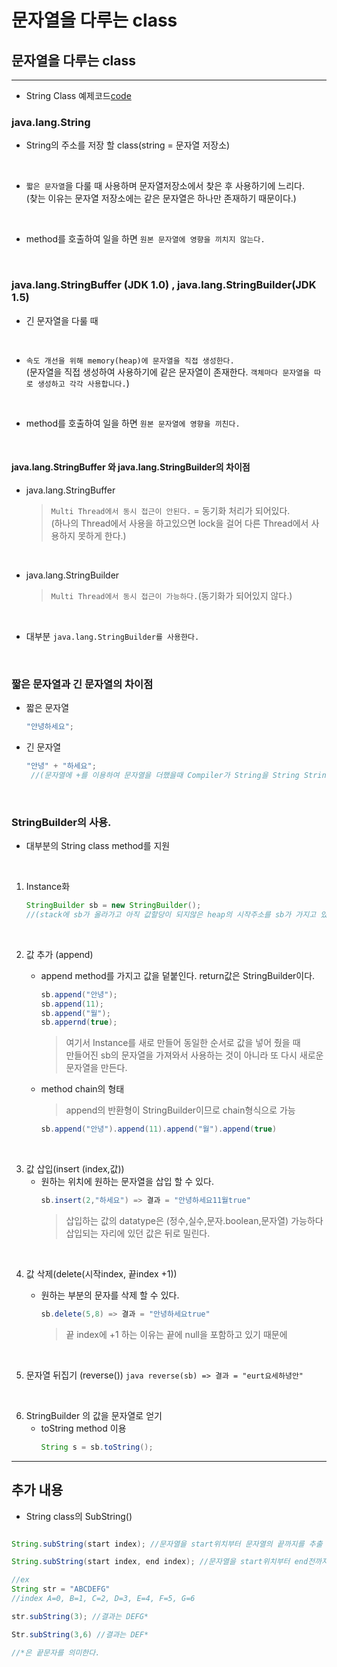 문자열을 다루는 class
==
## 문자열을 다루는 class
---
* String Class 예제코드[code](https://github.com/LeeWoooo/SIST_Class/blob/master/Java/Day(20.11.12)/String_Class/UseStringBuilder.java)
### java.lang.String 

* String의 주소를 저장 할 class(string = 문자열 저장소) 

<br>

* `짧은 문자열`을 다룰 때 사용하며 문자열저장소에서 찾은 후 사용하기에 느리다. <br>
(찾는 이유는 문자열 저장소에는 같은 문자열은 하나만 존재하기 때문이다.) 

<br>

* method를 호출하여 일을 하면 `원본 문자열에 영향을 끼치지 않는다.`

<br>

### java.lang.StringBuffer (JDK 1.0) , java.lang.StringBuilder(JDK 1.5)

* 긴 문자열을 다룰 때

<br>


* `속도 개선을 위해 memory(heap)에 문자열을 직접 생성한다.`<br>
(문자열을 직접 생성하여 사용하기에 같은 문자열이 존재한다. `객체마다 문자열을 따로 생성하고 각각 사용합니다.`)

<br>

* method를 호출하여 일을 하면 `원본 문자열에 영향을 끼친다.`

<br>

#### java.lang.StringBuffer 와 java.lang.StringBuilder의 차이점

* java.lang.StringBuffer
    > `Multi Thread에서 동시 접근이 안된다.` = 동기화 처리가 되어있다. <br>
    (하나의 Thread에서 사용을 하고있으면 lock을 걸어 다른 Thread에서 사용하지 못하게 한다.)

<br>

* java.lang.StringBuilder
    >`Multi Thread에서 동시 접근이 가능하다.`(동기화가 되어있지 않다.)

<br>

* 대부분 `java.lang.StringBuilder를 사용한다.`

<br>
   
### 짧은 문자열과 긴 문자열의 차이점

* 짧은 문자열
    ```java
    "안녕하세요";
    ```
* 긴 문자열 
    ```java
    "안녕" + "하세요";
     //(문자열에 +를 이용하여 문자열을 더했을때 Compiler가 String을 String StringBuilder로 바꿔준다.)
    ```

<br>

### StringBuilder의 사용.

* 대부분의 String class method를 지원

<br>

1. Instance화
     ```java
    StringBuilder sb = new StringBuilder();
    //(stack에 sb가 올라가고 아직 값할당이 되지않은 heap의 시작주소를 sb가 가지고 있는다.)
    ```

<br>

2. 값 추가 (append)

   * append method를 가지고 값을 덭붙인다. return값은 StringBuilder이다.
        ```java
        sb.append("안녕");
        sb.append(11);
        sb.append("월");
        sb.appernd(true);
        ```
        >여기서 Instance를  새로 만들어 동일한 순서로 값을 넣어 줬을 때<br> 
        만들어진 sb의 문자열을 가져와서 사용하는 것이 아니라 또 다시 새로운 문자열을 만든다.
    
    * method chain의 형태
        >append의 반환형이 StringBuilder이므로 chain형식으로 가능
        ```java
        sb.append("안녕").append(11).append("월").append(true)
        ```

<br>

3. 값 삽입(insert (index,값))
    * 원하는 위치에 원하는 문자열을 삽입 할 수 있다.
        ```java
        sb.insert(2,"하세요") => 결과 = "안녕하세요11월true"
        ```
        >삽입하는 값의 datatype은 (정수,실수,문자.boolean,문자열) 가능하다 <br>
        삽입되는 자리에 있던 값은 뒤로 밀린다.

<br>

4. 값 삭제(delete(시작index, 끝index +1))

    * 원하는 부분의 문자를 삭제 할 수 있다.
        ```java
        sb.delete(5,8) => 결과 = "안녕하세요true"
        ```
        >끝 index에 +1 하는 이유는 끝에 null을 포함하고 있기 때문에

<br>

5. 문자열 뒤집기 (reverse())
        ```java
        reverse(sb) => 결과 = "eurt요세하녕안"
        ```

<br>

6. StringBuilder 의 값을 문자열로 얻기
    * toString method 이용
        ```java
        String s = sb.toString();
        ```

---

## 추가 내용

* String class의 SubString()

```java

String.subString(start index); //문자열을 start위치부터 문자열의 끝까지를 추출

String.subString(start index, end index); //문자열을 start위치부터 end전까지 문자열 추출

//ex
String str = "ABCDEFG"
//index A=0, B=1, C=2, D=3, E=4, F=5, G=6

str.subString(3); //결과는 DEFG* 

Str.subString(3,6) //결과는 DEF* 

//*은 끝문자를 의미한다.
```